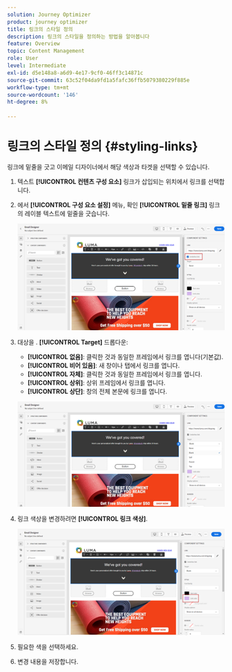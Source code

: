 ```yaml
---
solution: Journey Optimizer
product: journey optimizer
title: 링크의 스타일 정의
description: 링크의 스타일을 정의하는 방법을 알아봅니다
feature: Overview
topic: Content Management
role: User
level: Intermediate
exl-id: d5e148a8-a6d9-4e17-9cf0-46ff3c14871c
source-git-commit: 63c52f04da9fd1a5fafc36ffb5079380229f885e
workflow-type: tm+mt
source-wordcount: '146'
ht-degree: 8%

---
```


# 링크의 스타일 정의 {#styling-links}

링크에 밑줄을 긋고 이메일 디자이너에서 해당 색상과 타겟을 선택할 수 있습니다.

1. 텍스트 **[!UICONTROL 컨텐츠 구성 요소]** 링크가 삽입되는 위치에서 링크를 선택합니다.

1. 에서 **[!UICONTROL 구성 요소 설정]** 메뉴, 확인 **[!UICONTROL 밑줄 링크]** 링크의 레이블 텍스트에 밑줄을 긋습니다.

   ![](assets/link_1.png)

1. 대상을 . **[!UICONTROL Target]** 드롭다운:

   * **[!UICONTROL 없음]**: 클릭한 것과 동일한 프레임에서 링크를 엽니다(기본값).
   * **[!UICONTROL 비어 있음]**: 새 창이나 탭에서 링크를 엽니다.
   * **[!UICONTROL 자체]**: 클릭한 것과 동일한 프레임에서 링크를 엽니다.
   * **[!UICONTROL 상위]**: 상위 프레임에서 링크를 엽니다.
   * **[!UICONTROL 상단]**: 창의 전체 본문에 링크를 엽니다.

   ![](assets/link_2.png)

1. 링크 색상을 변경하려면 **[!UICONTROL 링크 색상]**.

   ![](assets/link_3.png)

1. 필요한 색을 선택하세요.

1. 변경 내용을 저장합니다.
